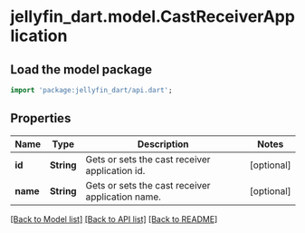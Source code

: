 # jellyfin_dart.model.CastReceiverApplication

## Load the model package
```dart
import 'package:jellyfin_dart/api.dart';
```

## Properties
Name | Type | Description | Notes
------------ | ------------- | ------------- | -------------
**id** | **String** | Gets or sets the cast receiver application id. | [optional] 
**name** | **String** | Gets or sets the cast receiver application name. | [optional] 

[[Back to Model list]](../README.md#documentation-for-models) [[Back to API list]](../README.md#documentation-for-api-endpoints) [[Back to README]](../README.md)


